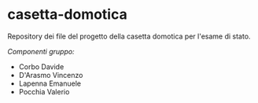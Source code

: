 # casetta-domotica
Repository dei file del progetto della casetta domotica per l'esame di stato.

*Componenti gruppo:*
- Corbo Davide
- D'Arasmo Vincenzo
- Lapenna Emanuele
- Pocchia Valerio
